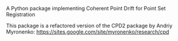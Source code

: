 A Python package implementing Coherent Point Drift for Point Set Registration

This package is a refactored version of the CPD2 package by Andriy Myronenko:
https://sites.google.com/site/myronenko/research/cpd
